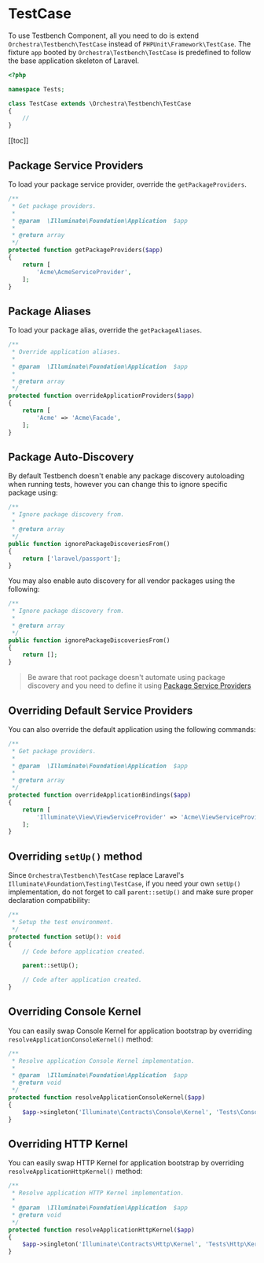 # TestCase

To use Testbench Component, all you need to do is extend `Orchestra\Testbench\TestCase` instead of `PHPUnit\Framework\TestCase`. The fixture `app` booted by `Orchestra\Testbench\TestCase` is predefined to follow the base application skeleton of Laravel.

```php
<?php

namespace Tests;

class TestCase extends \Orchestra\Testbench\TestCase
{
    //
}
```

[[toc]]

## Package Service Providers

To load your package service provider, override the `getPackageProviders`.

```php
/**
 * Get package providers.
 *
 * @param  \Illuminate\Foundation\Application  $app
 *
 * @return array
 */
protected function getPackageProviders($app)
{
    return [
        'Acme\AcmeServiceProvider',
    ];
}
```

## Package Aliases

To load your package alias, override the `getPackageAliases`.

```php
/**
 * Override application aliases.
 *
 * @param  \Illuminate\Foundation\Application  $app
 *
 * @return array
 */
protected function overrideApplicationProviders($app)
{
    return [
        'Acme' => 'Acme\Facade',
    ];
}
```

## Package Auto-Discovery

By default Testbench doesn't enable any package discovery autoloading when running tests, however you can change this to ignore specific package using:

```php
/**
 * Ignore package discovery from.
 *
 * @return array
 */
public function ignorePackageDiscoveriesFrom()
{
    return ['laravel/passport'];
}
```

You may also enable auto discovery for all vendor packages using the following:

```php
/**
 * Ignore package discovery from.
 *
 * @return array
 */
public function ignorePackageDiscoveriesFrom()
{
    return [];
}
```

> Be aware that root package doesn't automate using package discovery and you need to define it using [Package Service Providers](#package-service-providers)

## Overriding Default Service Providers

You can also override the default application using the following commands:

```php
/**
 * Get package providers.
 *
 * @param  \Illuminate\Foundation\Application  $app
 *
 * @return array
 */
protected function overrideApplicationBindings($app)
{
    return [
        'Illuminate\View\ViewServiceProvider' => 'Acme\ViewServiceProvider',
    ];
}
```


## Overriding `setUp()` method

Since `Orchestra\Testbench\TestCase` replace Laravel's `Illuminate\Foundation\Testing\TestCase`, if you need your own `setUp()` implementation, do not forget to call `parent::setUp()` and make sure proper declaration compatibility:

```php
/**
 * Setup the test environment.
 */
protected function setUp(): void
{
    // Code before application created.

    parent::setUp();

    // Code after application created.
}
```

## Overriding Console Kernel

You can easily swap Console Kernel for application bootstrap by overriding `resolveApplicationConsoleKernel()` method:

```php
/**
 * Resolve application Console Kernel implementation.
 *
 * @param  \Illuminate\Foundation\Application  $app
 * @return void
 */
protected function resolveApplicationConsoleKernel($app)
{
    $app->singleton('Illuminate\Contracts\Console\Kernel', 'Tests\Console\Kernel');
}
```

## Overriding HTTP Kernel

You can easily swap HTTP Kernel for application bootstrap by overriding `resolveApplicationHttpKernel()` method:

```php
/**
 * Resolve application HTTP Kernel implementation.
 *
 * @param  \Illuminate\Foundation\Application  $app
 * @return void
 */
protected function resolveApplicationHttpKernel($app)
{
    $app->singleton('Illuminate\Contracts\Http\Kernel', 'Tests\Http\Kernel');
}
```
